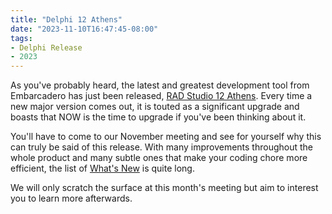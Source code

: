 ```yaml
---
title: "Delphi 12 Athens"
date: "2023-11-10T16:47:45-08:00"
tags: 
- Delphi Release
- 2023
---
```


As you've probably heard, the latest and greatest development tool from Embarcadero has just been released, [RAD Studio 12 Athens](https://www.embarcadero.com/products/rad-studio/whats-new-in-12-athens). Every time a new major version comes out, it is touted as a significant upgrade and boasts that NOW is the time to upgrade if you've been thinking about it.  

You'll have to come to our November meeting and see for yourself why this can truly be said of this release. With many improvements throughout the whole product and many subtle ones that make your coding chore more efficient, the list of [What's New](https://docwiki.embarcadero.com/RADStudio/Athens/en/What%27s_New) is quite long.

We will only scratch the surface at this month's meeting but aim to interest you to learn more afterwards.

